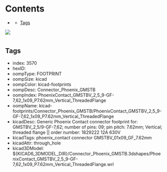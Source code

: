 



Contents
========

* [](#)
	* [Tags](#tags)
  
![][im]
# 

## Tags

- index: 3570
- hexID: 
- oompType: FOOTPRINT
- oompSize: kicad
- oompColor: kicad-footprints
- oompDesc: Connector_Phoenix_GMSTB
- oompIndex: PhoenixContact_GMSTBV_2,5_9-GF-7,62_1x09_P7.62mm_Vertical_ThreadedFlange
- oompName: kicad-footprints/Connector_Phoenix_GMSTB/PhoenixContact_GMSTBV_2,5_9-GF-7,62_1x09_P7.62mm_Vertical_ThreadedFlange
- kicadDesc: Generic Phoenix Contact connector footprint for: GMSTBV_2,5/9-GF-7,62; number of pins: 09; pin pitch: 7.62mm; Vertical; threaded flange || order number: 1829222 12A 630V
- kicadTags: phoenix_contact connector GMSTBV_01x09_GF_7.62mm
- kicadAttr: through_hole
- kicad3DModel: ${KICAD6_3DMODEL_DIR}/Connector_Phoenix_GMSTB.3dshapes/PhoenixContact_GMSTBV_2,5_9-GF-7,62_1x09_P7.62mm_Vertical_ThreadedFlange.wrl



[im]: image.png
